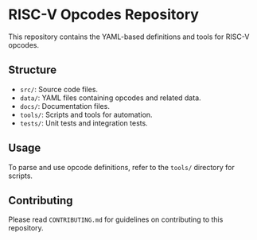 # RISC-V Opcodes Repository

This repository contains the YAML-based definitions and tools for RISC-V opcodes.

## Structure

- `src/`: Source code files.
- `data/`: YAML files containing opcodes and related data.
- `docs/`: Documentation files.
- `tools/`: Scripts and tools for automation.
- `tests/`: Unit tests and integration tests.

## Usage

To parse and use opcode definitions, refer to the `tools/` directory for scripts.

## Contributing

Please read `CONTRIBUTING.md` for guidelines on contributing to this repository.